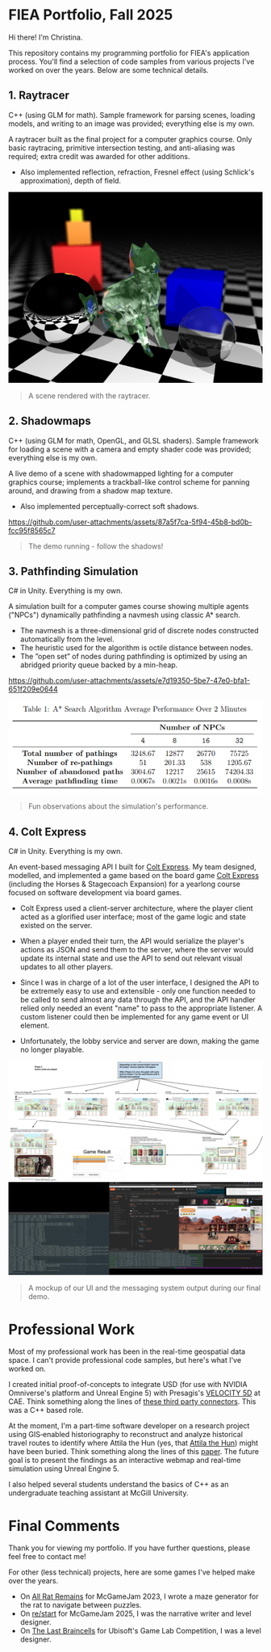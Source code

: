 
# FIEA Portfolio, Fall 2025

Hi there! I'm Christina. 

This repository contains my programming portfolio for FIEA's application process. You'll find a selection of code samples from various projects I've worked on over the years. Below are some technical details.

## 1. Raytracer
C++ (using GLM for math). Sample framework for parsing scenes, loading models, and writing to an image was provided; everything else is my own.

A raytracer built as the final project for a computer graphics course. Only basic raytracing, primitive intersection testing, and anti-aliasing was required; extra credit was awarded for other additions.
- Also implemented reflection, refraction, Fresnel effect (using Schlick's approximation), depth of field.

![](raytracer/build/Release/Cat.png)
> A scene rendered with the raytracer.

## 2. Shadowmaps
C++ (using GLM for math, OpenGL, and GLSL shaders). Sample framework for loading a scene with a camera and empty shader code was provided; everything else is my own.

A live demo of a scene with shadowmapped lighting for a computer graphics course; implements a trackball-like control scheme for panning around, and drawing from a shadow map texture. 
- Also implemented perceptually-correct soft shadows.

https://github.com/user-attachments/assets/87a5f7ca-5f94-45b8-bd0b-fcc95f8565c7
> The demo running - follow the shadows!

## 3. Pathfinding Simulation
C# in Unity. Everything is my own.

A simulation built for a computer games course showing multiple agents ("NPCs") dynamically pathfinding a navmesh using classic A* search.  
- The navmesh is a three-dimensional grid of discrete nodes constructed automatically from the level.
- The heuristic used for the algorithm is octile distance between nodes.
- The ”open set” of nodes during pathfinding is optimized by using an abridged priority queue backed by a min-heap.

https://github.com/user-attachments/assets/e7d19350-5be7-47e0-bfa1-651f209e0644

![](pathfinding/data.png)
> Fun observations about the simulation's performance.

## 4. Colt Express

C# in Unity. Everything is my own.

An event-based messaging API I built for [Colt Express](https://github.com/cpilip/comp-361-colt-express). My team designed, modelled, and implemented a game based on the board game [Colt Express](https://en.wikipedia.org/wiki/Colt_Express) (including the Horses & Stagecoach Expansion) for a yearlong course focused on software development via board games.
- Colt Express used a client-server architecture, where the player client acted as a glorified user interface; most of the game logic and state existed on the server. 

- When a player ended their turn, the API would serialize the player's actions as JSON and send them to the server, where the server would update its internal state and use the API to send out relevant visual updates to all other players.
- Since I was in charge of a lot of the user interface, I designed the API to be extremely easy to use and extensible - only one function needed to be called to send almost any data through the API, and the API handler relied only needed an event "name" to pass to the appropriate listener. A custom listener could then be implemented for any game event or UI element.
- Unfortunately, the lobby service and server are down, making the game no longer playable.

![](colt-express/userinterface.png)
![](colt-express/deliverable.png)
> A mockup of our UI and the messaging system output during our final demo.

# Professional Work

Most of my professional work has been in the real-time geospatial data space. I can't provide professional code samples, but here's what I've worked on.

I created initial proof-of-concepts to integrate USD (for use with NVIDIA Omniverse's platform and Unreal Engine 5) with Presagis's [VELOCITY 5D](https://www.youtube.com/watch?v=IMuxpx0cOGk) at CAE. Think something along the lines of [these third party connectors](https://docs.omniverse.nvidia.com/connect/latest/3rd-party-connectors.html). This was a C++ based role. 

At the moment, I'm a part-time software developer on a research project using GIS‐enabled historiography to reconstruct and analyze historical travel routes to identify where Attila the Hun (yes, that [Attila the Hun](https://en.wikipedia.org/wiki/Attila)) might have been buried. Think something along the lines of this [paper](https://doi.org/10.1111/tgis.13056). The future goal is to present the findings as an interactive webmap and real-time simulation using Unreal Engine 5.

I also helped several students understand the basics of C++ as an undergraduate teaching assistant at McGill University.

# Final Comments

Thank you for viewing my portfolio. If you have further questions, please feel free to contact me!

For other (less technical) projects, here are some games I've helped make over the years.
- On [All Rat Remains](https://ethearian.itch.io/all-rat-remains) for McGameJam 2023, I wrote a maze generator for the rat to navigate between puzzles.
- On [re/start](https://ethearian.itch.io/restart) for McGameJam 2025, I was the narrative writer and level designer. 
- On [The Last Braincells](https://ethearian.artstation.com/projects/r9P1e5) for Ubisoft's Game Lab Competition, I was a level designer.
